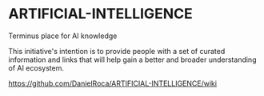 # ARTIFICIAL-INTELLIGENCE
Terminus place for AI knowledge

This initiative's intention is to provide people with a set of curated information and links that will help gain a better and broader understanding of AI ecosystem.

https://github.com/DanielRoca/ARTIFICIAL-INTELLIGENCE/wiki
